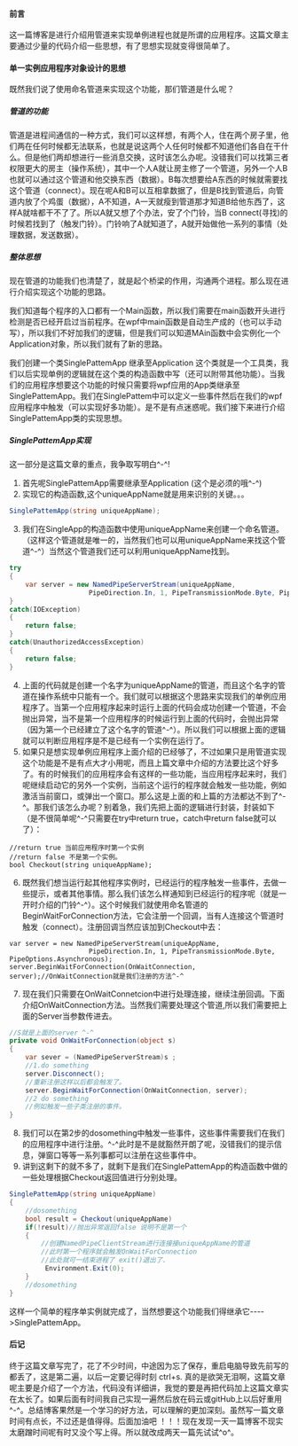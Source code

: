 #### 前言
这一篇博客是进行介绍用管道来实现单例进程也就是所谓的应用程序。这篇文章主要通过少量的代码介绍一些思想，有了思想实现就变得很简单了。
<!--more-->
#### 单一实例应用程序对象设计的思想
既然我们说了使用命名管道来实现这个功能，那们管道是什么呢？
##### 管道的功能
管道是进程间通信的一种方式，我们可以这样想，有两个人，住在两个房子里，他们两在任何时候都无法联系，也就是说这两个人任何时候都不知道他们各自在干什么。但是他们两却想进行一些消息交换，这时该怎么办呢。没错我们可以找第三者权限更大的房主（操作系统），其中一个人A就让房主修了一个管道，另外一个人B也就可以通过这个管道和他交换东西（数据）。B每次想要给A东西的时候就需要找这个管道（connect）。现在呢A和B可以互相拿数据了，但是B找到管道后，向管道内放了个鸡蛋（数据），A不知道，A一天就瘦到管道那才知道B给他东西了，这样A就啥都干不了了。所以A就又想了个办法，安了个门铃，当B connect(寻找)的时候若找到了（触发门铃）。门铃响了A就知道了，A就开始做他一系列的事情（处理数据，发送数据）。
##### 整体思想
现在管道的功能我们也清楚了，就是起个桥梁的作用，沟通两个进程。那么现在进行介绍实现这个功能的思路。

我们知道每个程序的入口都有一个Main函数，所以我们需要在main函数开头进行检测是否已经开启过当前程序。在wpf中main函数是自动生产成的（也可以手动写），所以我们不好加我们的逻辑，但是我们可以知道MAin函数中会实例化一个Application对象，所以我们就有了新的思路。

我们创建一个类SinglePattemApp 继承至Application 这个类就是一个工具类，我们以后实现单例的逻辑就在这个类的构造函数中写（还可以附带其他功能）。当我们的应用程序想要这个功能的时候只需要将wpf应用的App类继承至SinglePattemApp。我们在SinglePattem中可以定义一些事件然后在我们的wpf应用程序中触发（可以实现好多功能）。是不是有点迷惑呢。我们接下来进行介绍SinglePattemApp类的实现思想。
##### SinglePattemApp实现
这一部分是这篇文章的重点，我争取写明白^-^!

1. 首先呢SinglePattemApp需要继承至Application (这个是必须的哦^-^)
2. 实现它的构造函数,这个uniqueAppName就是用来识别的关键。。。
```cs
SinglePattemApp(string uniqueAppName);
```
3. 我们在SingleApp的构造函数中使用uniqueAppName来创建一个命名管道。（这样这个管道就是唯一的，当然我们也可以用uniqueAppName来找这个管道^-^）当然这个管道我们还可以利用uniqueAppName找到。
```cs
try
{
    var server = new NamedPipeServerStream(uniqueAppName,
                    PipeDirection.In, 1, PipeTransmissionMode.Byte, PipeOptions.Asynchronous);
}
catch(IOException)
{
    return false;
}
catch(UnauthorizedAccessException)
{
    return false;
}
```
4. 上面的代码就是创建一个名字为uniqueAppName的管道，而且这个名字的管道在操作系统中只能有一个。我们就可以根据这个思路来实现我们的单例应用程序了。当第一个应用程序起来时运行上面的代码会成功创建一个管道，不会抛出异常，当不是第一个应用程序的时候运行到上面的代码时，会抛出异常（因为第一个已经建立了这个名字的管道^-^）。所以我们可以根据上面的逻辑就可以判断应用程序是不是已经有一个实例在运行了。
5. 如果只是想实现单例应用程序上面介绍的已经够了，不过如果只是用管道实现这个功能是不是有点大才小用呢，而且上篇文章中介绍的方法要比这个好多了。有的时候我们的应用程序会有这样的一些功能，当应用程序起来时，我们呢继续启动它的另外一个实例，当前这个运行的程序就会触发一些功能，例如激活当前窗口，或弹出一个窗口。那么这是上面的和上篇的方法都达不到了^-^。那我们该怎么办呢？别着急，我们先把上面的逻辑进行封装，封装如下（是不很简单呢^-^只需要在try中return true，catch中return false就可以了）：
```
//return true 当前应用程序时第一个实例
//return false 不是第一个实例。
bool Checkout(string uniqueAppName);
```
6. 既然我们想当运行起其他程序实例时，已经运行的程序触发一些事件，去做一些提示，或者其他事情。那么我们该怎么样通知到已经运行的程序呢（就是一开时介绍的门铃^-^）。这个时候我们就使用命名管道的BeginWaitForConnection方法，它会注册一个回调，当有人连接这个管道时触发（connect）。注册回调当然应该加到Checkout中去：
```
var server = new NamedPipeServerStream(uniqueAppName,
                    PipeDirection.In, 1, PipeTransmissionMode.Byte, PipeOptions.Asynchronous);
server.BeginWaitForConnection(OnWaitConnection, server);//OnWaitConnection就是我们注册的方法^-^
```
7. 现在我们只需要在OnWaitConnetcion中进行处理连接，继续注册回调。下面介绍OnWaitConnection方法。当然我们需要处理这个管道,所以我们需要把上面的Server当参数传进去。
```cs
//S就是上面的server ^-^
private void OnWaitForConnection(object s)
{
    var sever = (NamedPipeServerStream)s ;
    //1.do something  
    server.Disconnect();
    //重新注册这样以后都会触发了。
    server.BeginWaitForConnection(OnWaitConnection, server);
    //2 do something
    //例如触发一些子类注册的事件。
}
```
8. 我们可以在第2步的dosomething中触发一些事件，这些事件需要我们在我们的应用程序中进行注册。^-^此时是不是就豁然开朗了呢，没错我们的提示信息，弹窗口等等一系列事都可以注册在这些事件中。
9. 讲到这剩下的就不多了，就剩下是我们在SinglePattemApp的构造函数中做的一些处理根据Checkout返回值进行分别处理。
```cs
SinglePattemApp(string uniqueAppName)
{
    //dosomething
    bool result = Checkout(uniqueAppName)
    if(!result)//抛出异常返回false 说明不是第一个
    {
        //创建NamedPipeClientStream进行连接接uniqueAppName的管道
        //此时第一个程序就会触发OnWaitForConnection
        //此处就可一结束进程了 exit()退出了.
         Environment.Exit(0);
    }
    //dosomething
}
```
这样一个简单的程序单实例就完成了，当然想要这个功能我们得继承它---->SinglePattemApp。
#### 后记
终于这篇文章写完了，花了不少时间，中途因为忘了保存，重启电脑导致先前写的都丢了，这是第二遍，以后一定要记得时刻 ctrl+s.
真的是欲哭无泪啊，这篇文章呢主要是介绍了一个方法，代码没有详细讲，我觉的要是再把代码加上这篇文章实在太长了。如果后面有时间我自己实现一遍然后放在码云或gitHub上以后好重用^-^。总结博客果然是一个学习的好方法，可以理解的更加深刻。虽然写一篇文章时间有点长，不过还是值得得。后面加油吧 ！！！现在发现一天一篇博客不现实太磨蹭时间呢有时又没个写上得。所以就改成两天一篇先试试^o^。